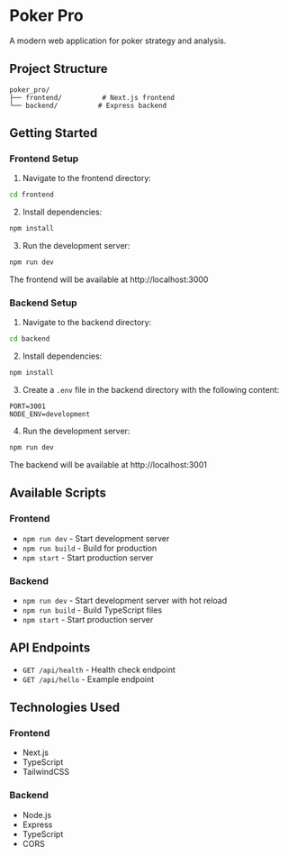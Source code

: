 # Poker Pro

A modern web application for poker strategy and analysis.

## Project Structure

```
poker_pro/
├── frontend/          # Next.js frontend
└── backend/          # Express backend
```

## Getting Started

### Frontend Setup

1. Navigate to the frontend directory:
```bash
cd frontend
```

2. Install dependencies:
```bash
npm install
```

3. Run the development server:
```bash
npm run dev
```

The frontend will be available at http://localhost:3000

### Backend Setup

1. Navigate to the backend directory:
```bash
cd backend
```

2. Install dependencies:
```bash
npm install
```

3. Create a `.env` file in the backend directory with the following content:
```
PORT=3001
NODE_ENV=development
```

4. Run the development server:
```bash
npm run dev
```

The backend will be available at http://localhost:3001

## Available Scripts

### Frontend
- `npm run dev` - Start development server
- `npm run build` - Build for production
- `npm start` - Start production server

### Backend
- `npm run dev` - Start development server with hot reload
- `npm run build` - Build TypeScript files
- `npm start` - Start production server

## API Endpoints

- `GET /api/health` - Health check endpoint
- `GET /api/hello` - Example endpoint

## Technologies Used

### Frontend
- Next.js
- TypeScript
- TailwindCSS

### Backend
- Node.js
- Express
- TypeScript
- CORS 